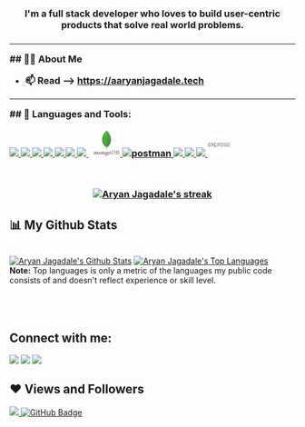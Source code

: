 
<h3 align="center">I'm a full stack developer who loves to build user-centric products that solve real world problems.<h3>
    
        




</div>


<hr>
## 🙋‍♂️ About Me

- 📫 Read --> **https://aaryanjagadale.tech**
    

<hr>
## 🚀 Languages and Tools:

<p align="left"> 
    <a href="https://reactjs.org/" target="_blank"> <img src="https://img.icons8.com/color/48/000000/react-native.png"/> </a>
    <a href="https://developer.mozilla.org/en-US/docs/Web/JavaScript" target="_blank"> <img src="https://img.icons8.com/color/48/000000/javascript.png"/> </a> 
    <a href="https://www.w3.org/html/" target="_blank"> <img src="https://img.icons8.com/color/48/000000/html-5.png"/> </a> 
    <a href="https://www.w3schools.com/css/" target="_blank"> <img src="https://img.icons8.com/color/48/000000/css3.png"/> </a> 
    <a href="https://getbootstrap.com" target="_blank"> <img src="https://img.icons8.com/color/48/000000/bootstrap.png"/> </a> 
    <a href="https://www.python.org" target="_blank"> <img src="https://img.icons8.com/color/48/000000/python.png"/> </a> 
    <a style="padding-right:8px;" href="https://nodejs.org" target="_blank"> <img src="https://img.icons8.com/color/48/000000/nodejs.png"/> </a>
    <a href="https://www.mongodb.com/" target="_blank"> <img src="https://raw.githubusercontent.com/devicons/devicon/master/icons/mongodb/mongodb-original-wordmark.svg" alt="mongodb" width="48" height="48"/> </a> 
    <a href="https://postman.com" target="_blank"> <img src="https://www.vectorlogo.zone/logos/getpostman/getpostman-icon.svg" alt="postman" width="45" height="45"/> </a>   
    <a href="https://git-scm.com/" target="_blank"> <img src="https://img.icons8.com/color/48/000000/git.png"/> </a> 
    <a href="https://redux.js.org" target="_blank"> <img src="https://img.icons8.com/color/48/000000/redux.png"/> </a>
    <a href="https://graphql.org/" target="_blank"> <img src="https://img.shields.io/badge/-GraphQl-e535ab?style=for-the-badge&labelColor=black&logo=node.js&logoColor=e535ab"/> </a>
    <a href="https://expressjs.com" target="_blank"> <img src="https://raw.githubusercontent.com/devicons/devicon/master/icons/express/express-original-wordmark.svg" alt="express" width="40" height="40"/> </a>
</p>

<!-- [![React Badge](https://img.shields.io/badge/-React-61DBFB?style=for-the-badge&labelColor=black&logo=react&logoColor=61DBFB)](#)  [![Javascript Badge](https://img.shields.io/badge/-Javascript-F0DB4F?style=for-the-badge&labelColor=black&logo=javascript&logoColor=F0DB4F)](#) [![Typescript Badge](https://img.shields.io/badge/-Typescript-007acc?style=for-the-badge&labelColor=black&logo=typescript&logoColor=007acc)](#) [![Nodejs Badge](https://img.shields.io/badge/-Nodejs-3C873A?style=for-the-badge&labelColor=black&logo=node.js&logoColor=3C873A)](#) [![GraphQL Badge](https://img.shields.io/badge/-GraphQl-e535ab?style=for-the-badge&labelColor=black&logo=node.js&logoColor=e535ab)](#) -->
<br/>

<p align="center">
    <a href="https://github.com/Aryan-Jagadale/github-readme-streak-stats">
        <img title="🔥 Get streak stats for your profile at git.io/streak-stats" alt="Aryan Jagadale's streak" src="https://github-readme-streak-stats.herokuapp.com/?user=Aryan-Jagadale&theme=black-ice&hide_border=true&stroke=0000&background=060A0CD0"/>
    </a>
</p>

## 📊 My Github Stats

  <br/>
    <a href="https://github.com/Aryan-Jagadale/github-readme-stats"><img alt="Aryan Jagadale's Github Stats" src="https://github-readme-stats.vercel.app/api?username=Aryan-Jagadale&show_icons=true&count_private=true&theme=react&hide_border=true&bg_color=0D1117" /></a>
  <a href="https://github.com/Aryan-Jagadale/github-readme-stats"><img alt="Aryan Jagadale's Top Languages" src="https://github-readme-stats.vercel.app/api/top-langs/?username=Aryan-Jagadale&langs_count=8&count_private=true&layout=compact&theme=react&hide_border=true&bg_color=0D1117" /></a>
  <br/>
  <b>Note:</b> Top languages is only a metric of the languages my public code consists of and doesn't reflect experience or skill level.


<br/>
<br/>


<br/>
<br/>

## Connect with me:
<p align="left">

<a href = "https://www.linkedin.com/in/aaryan-jagadale-0a0a69203/"><img src="https://img.icons8.com/fluent/48/000000/linkedin.png"/></a>
<a href = "https://twitter.com/Aaryan30757183"><img src="https://img.icons8.com/fluent/48/000000/twitter.png"/></a>
<a href = "https://www.instagram.com/_aryan.jagadale_/"><img src="https://img.icons8.com/fluent/48/000000/instagram-new.png"/></a>


</p>

## ❤ Views and Followers
<a href="https://github.com/Meghna-DAS/github-profile-views-counter">
    <img src="https://komarev.com/ghpvc/?username=Aryan-Jagadale">
</a>
<a href="https://github.com/Aryan-Jagadale?tab=followers"><img src="https://img.shields.io/github/followers/Aryan-Jagadale?label=Followers&style=social" alt="GitHub Badge"></a>



